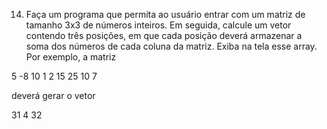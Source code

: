 14. Faça um programa que permita ao usuário entrar com um matriz de tamanho 3x3 de números inteiros. Em seguida, calcule um vetor contendo três posições, em que cada posição deverá armazenar a soma dos números de cada coluna da matriz. Exiba na tela esse array. Por exemplo, a matriz

5	-8	10
1	2	15
25	10	7

deverá gerar o vetor

31	4	32
